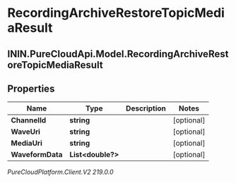 # RecordingArchiveRestoreTopicMediaResult

## ININ.PureCloudApi.Model.RecordingArchiveRestoreTopicMediaResult

## Properties

|Name | Type | Description | Notes|
|------------ | ------------- | ------------- | -------------|
| **ChannelId** | **string** |  | [optional] |
| **WaveUri** | **string** |  | [optional] |
| **MediaUri** | **string** |  | [optional] |
| **WaveformData** | **List&lt;double?&gt;** |  | [optional] |



_PureCloudPlatform.Client.V2 219.0.0_
